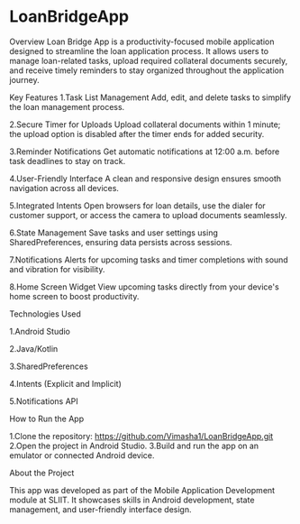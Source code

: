 # LoanBridgeApp
Overview
Loan Bridge App is a productivity-focused mobile application designed to streamline the loan application process. It allows users to manage loan-related tasks, upload required collateral documents securely, and receive timely reminders to stay organized throughout the application journey.

Key Features
1.Task List Management
Add, edit, and delete tasks to simplify the loan management process.

2.Secure Timer for Uploads
Upload collateral documents within 1 minute; the upload option is disabled after the timer ends for added security.

3.Reminder Notifications
Get automatic notifications at 12:00 a.m. before task deadlines to stay on track.

4.User-Friendly Interface
A clean and responsive design ensures smooth navigation across all devices.

5.Integrated Intents
Open browsers for loan details, use the dialer for customer support, or access the camera to upload documents seamlessly.

6.State Management
Save tasks and user settings using SharedPreferences, ensuring data persists across sessions.

7.Notifications
Alerts for upcoming tasks and timer completions with sound and vibration for visibility.

8.Home Screen Widget
View upcoming tasks directly from your device's home screen to boost productivity.

Technologies Used

1.Android Studio

2.Java/Kotlin

3.SharedPreferences

4.Intents (Explicit and Implicit)

5.Notifications API

How to Run the App

1.Clone the repository:
https://github.com/Vimasha1/LoanBridgeApp.git
2.Open the project in Android Studio.
3.Build and run the app on an emulator or connected Android device.


About the Project

This app was developed as part of the Mobile Application Development module at SLIIT. It showcases skills in Android development, state management, and user-friendly interface design.


